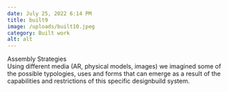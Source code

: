 ```yaml
---
date: July 25, 2022 6:14 PM
title: built9
image: /uploads/built10.jpeg
category: Built work
alt: alt
---
```

Assembly Strategies\
Using different media (AR, physical models, images) we imagined some of the possible typologies, uses and forms that can emerge as a result of the capabilities and restrictions of this specific designbuild system.